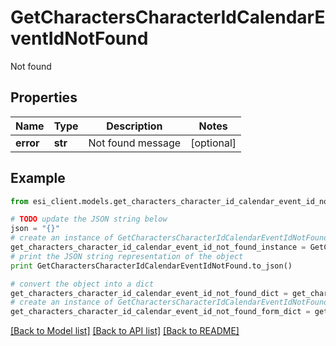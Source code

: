 # GetCharactersCharacterIdCalendarEventIdNotFound

Not found

## Properties

Name | Type | Description | Notes
------------ | ------------- | ------------- | -------------
**error** | **str** | Not found message | [optional] 

## Example

```python
from esi_client.models.get_characters_character_id_calendar_event_id_not_found import GetCharactersCharacterIdCalendarEventIdNotFound

# TODO update the JSON string below
json = "{}"
# create an instance of GetCharactersCharacterIdCalendarEventIdNotFound from a JSON string
get_characters_character_id_calendar_event_id_not_found_instance = GetCharactersCharacterIdCalendarEventIdNotFound.from_json(json)
# print the JSON string representation of the object
print GetCharactersCharacterIdCalendarEventIdNotFound.to_json()

# convert the object into a dict
get_characters_character_id_calendar_event_id_not_found_dict = get_characters_character_id_calendar_event_id_not_found_instance.to_dict()
# create an instance of GetCharactersCharacterIdCalendarEventIdNotFound from a dict
get_characters_character_id_calendar_event_id_not_found_form_dict = get_characters_character_id_calendar_event_id_not_found.from_dict(get_characters_character_id_calendar_event_id_not_found_dict)
```
[[Back to Model list]](../README.md#documentation-for-models) [[Back to API list]](../README.md#documentation-for-api-endpoints) [[Back to README]](../README.md)


